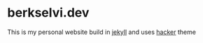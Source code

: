 # berkselvi.dev

This is my personal website build in [jekyll](https://jekyllrb.com) and uses [hacker](https://pages-themes.github.io/hacker/) theme